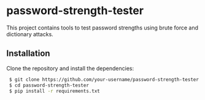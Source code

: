 # password-strength-tester

This project contains tools to test password strengths using brute force and dictionary attacks.

## Installation

Clone the repository and install the dependencies:

```bash
 $ git clone https://github.com/your-username/password-strength-tester.git
 $ cd password-strength-tester
 $ pip install -r requirements.txt
